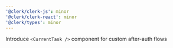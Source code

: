 ```yaml
---
'@clerk/clerk-js': minor
'@clerk/clerk-react': minor
'@clerk/types': minor
---
```


Introduce `<CurrentTask />` component for custom after-auth flows
